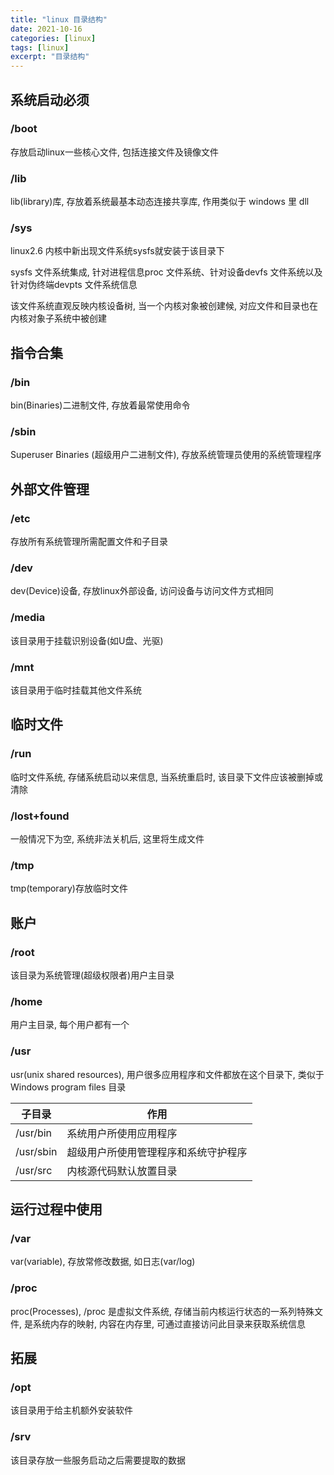 ```yaml
---
title: "linux 目录结构"
date: 2021-10-16
categories: [linux]
tags: [linux]
excerpt: "目录结构"
---
```


## 系统启动必须

### /boot

存放启动linux一些核心文件, 包括连接文件及镜像文件

### /lib

lib(library)库, 存放着系统最基本动态连接共享库, 作用类似于 windows 里 dll

### /sys

linux2.6 内核中新出现文件系统sysfs就安装于该目录下

sysfs 文件系统集成, 针对进程信息proc 文件系统、针对设备devfs 文件系统以及针对伪终端devpts 文件系统信息

该文件系统直观反映内核设备树, 当一个内核对象被创建候, 对应文件和目录也在内核对象子系统中被创建

## 指令合集

### /bin

bin(Binaries)二进制文件, 存放着最常使用命令

### /sbin

Superuser Binaries (超级用户二进制文件), 存放系统管理员使用的系统管理程序

## 外部文件管理

### /etc

存放所有系统管理所需配置文件和子目录

### /dev

dev(Device)设备, 存放linux外部设备, 访问设备与访问文件方式相同

### /media

该目录用于挂载识别设备(如U盘、光驱)

### /mnt

该目录用于临时挂载其他文件系统

## 临时文件

### /run

临时文件系统, 存储系统启动以来信息, 当系统重启时, 该目录下文件应该被删掉或清除

### /lost+found

一般情况下为空, 系统非法关机后, 这里将生成文件

### /tmp

tmp(temporary)存放临时文件

## 账户

### /root

该目录为系统管理(超级权限者)用户主目录

### /home

用户主目录, 每个用户都有一个

### /usr

usr(unix shared resources), 用户很多应用程序和文件都放在这个目录下, 类似于 Windows program files 目录

| 子目录    | 作用                               |
| --------- | --------------------------------- |
| /usr/bin  | 系统用户所使用应用程序              |
| /usr/sbin | 超级用户所使用管理程序和系统守护程序 |
| /usr/src  | 内核源代码默认放置目录              |

## 运行过程中使用

### /var

var(variable), 存放常修改数据, 如日志(var/log)

### /proc

proc(Processes), /proc 是虚拟文件系统, 存储当前内核运行状态的一系列特殊文件, 是系统内存的映射, 内容在内存里, 可通过直接访问此目录来获取系统信息

## 拓展

### /opt

该目录用于给主机额外安装软件

### /srv

该目录存放一些服务启动之后需要提取的数据
